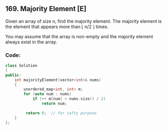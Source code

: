 ## 169. Majority Element [E]
Given an array of size n, find the majority element. The majority element is the element that appears more than ⌊ n/2 ⌋ times.

You may assume that the array is non-empty and the majority element always exist in the array.

### Code:
```c++
class Solution 
{
public:
    int majorityElement(vector<int>& nums) 
    {
        unordered_map<int, int> m;
        for (auto num : nums)
            if (++ m[num] > nums.size() / 2)
                return num;
        
         return 0;  // for safty purpose
    }
};
```
